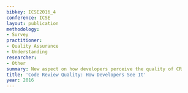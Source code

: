 ```yaml
---
bibkey: ICSE2016_4
conference: ICSE
layout: publication
methodology:
- Survey
practitioner:
- Quality Assurance
- Understanding
researcher:
- Other
summary: New aspect on how developers perceive the quality of CR
title: 'Code Review Quality: How Developers See It'
year: 2016
---
```

